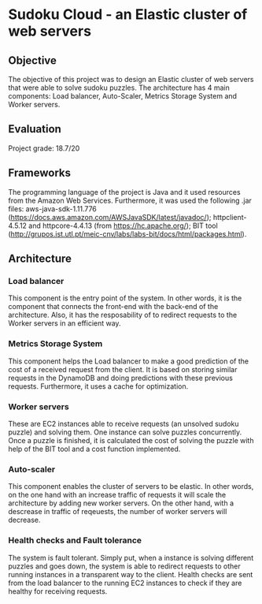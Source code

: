 # Sudoku Cloud - an Elastic cluster of web servers

## Objective
The objective of this project was to design an Elastic cluster of web servers that were able to solve sudoku puzzles. The architecture has 4 main components: Load balancer, Auto-Scaler, Metrics Storage System and Worker servers. 

## Evaluation
Project grade: 18.7/20

## Frameworks
The programming language of the project is Java and it used resources from the Amazon Web Services. Furthermore, it was used the following .jar files: aws-java-sdk-1.11.776 (https://docs.aws.amazon.com/AWSJavaSDK/latest/javadoc/); httpclient-4.5.12 and httpcore-4.4.13 (from https://hc.apache.org/); BIT tool (http://grupos.ist.utl.pt/meic-cnv/labs/labs-bit/docs/html/packages.html).


## Architecture
### Load balancer
This component is the entry point of the system. In other words, it is the component that connects the front-end with the back-end of the architecture. Also, it has the resposability of to redirect requests to the Worker servers in an efficient way. 

### Metrics Storage System
This component helps the Load balancer to make a good prediction of the cost of a received request from the client. It is based on storing similar requests in the DynamoDB and doing predictions with these previous requests. Furthermore, it uses a cache for optimization.

### Worker servers
These are EC2 instances able to receive requests (an unsolved sudoku puzzle) and solving them. One instance can solve puzzles concurrently. Once a puzzle is finished, it is calculated the cost of solving the puzzle with help of the BIT tool and a cost function implemented. 

### Auto-scaler 
This component enables the cluster of servers to be elastic. In other words, on the one hand with an increase traffic of requests it will scale the architecture by adding new worker servers. On the other hand, with a descrease in traffic of reqeuests, the number of worker servers will decrease.

### Health checks and Fault tolerance
The system is fault tolerant. Simply put, when a instance is solving different puzzles and goes down, the system is able to redirect requests to other running instances in a transparent way to the client. 
Health checks are sent from the load balancer to the running EC2 instances to check if they are healthy for receiving requests. 